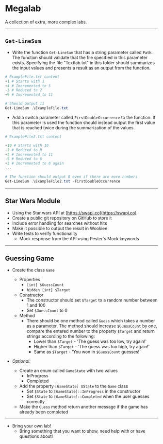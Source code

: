 # Megalab

A collection of extra, more complex labs.

---

## `Get-LineSum`

- Write the function `Get-LineSum` that has a string parameter called `Path`. The function should validate that the file specified in this parameter exists. Specifying the file "Textlab.txt" in this folder should summarizes the input values and presents a result as an output from the function.

```PowerShell
# ExampleFile.txt content
+1 # Starts with 1
+4 # Incremented to 5
-3 # Reduced to 2
+9 # Incremented to 11

# Should output 11
Get-LineSum .\ExampleFile.txt
```

- Add a switch parameter called `FirstDoubleOccurrence` to the function. If this parameter is used the function should instead output the first value that is reached twice during the summarization of the values.

```PowerShell
# ExampleFile2.txt content

+10 # Starts with 10  
-2 # Reduced to 8  
+3 # Incremented to 11  
-5 # Reduced to 6  
+2 # Incremented to 8 again
...

# The function should output 8 even if there are more numbers
Get-LineSum .\ExampleFile2.txt -FirstDoubleOccurrence
```

---

## Star Wars Module

- Using the Star wars API at [https://swapi.co](https://swapi.co)
- Create a public git repository on GitHub to store it
- Include error handling for searches without hits
- Make it possible to output the result in Wookiee
- Write tests to verify functionality
  - Mock response from the API using Pester's Mock keywords

---

## Guessing Game

- Create the class `Game`
  - Properties
    - `[int] $GuessCount`
    - `hidden [int] $Target`
  - Constructor
    - The constructor should set `$Target` to a random number between 1 and 100
    - Set `$GuessCount` to 0
  - Method
    - There should be one method called `Guess` which takes a number as a parameter. The method should increase `$GuessCount` by one, compare the entered number to the property `$Target` and return strings according to the following:
      - Lower than `$Target` - 'The guess was too low, try again!'
      - Higher than `$Target` - 'The guess was too high, try again!'
      - Same as `$Target` - 'You won in `$GuessCount` guesses!'

- *Optional:*
  - Create an enum called `GameState` with two values
    - InProgress
    - Completed
  - Add the property `[GameState] $State` to the `Game` class
    - Set `$State` to `[GameState]::InProgress` in the constructor
    - Set `$State` to `[GameState]::Completed` when the user guesses correctly
  - Make the `Guess` method return another message if the game has already been completed

---

- Bring your own lab!
  - Bring something that you want to show, need help with or have questions about!
  